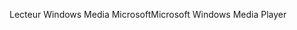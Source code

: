 <span data-ttu-id="783ad-101">Lecteur Windows Media Microsoft</span><span class="sxs-lookup"><span data-stu-id="783ad-101">Microsoft Windows Media Player</span></span>